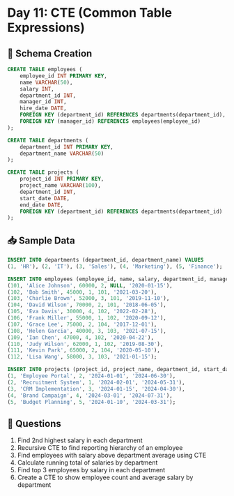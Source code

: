 # Day 11: CTE (Common Table Expressions)

## 🧱 Schema Creation

```sql
CREATE TABLE employees (
    employee_id INT PRIMARY KEY,
    name VARCHAR(50),
    salary INT,
    department_id INT,
    manager_id INT,
    hire_date DATE,
    FOREIGN KEY (department_id) REFERENCES departments(department_id),
    FOREIGN KEY (manager_id) REFERENCES employees(employee_id)
);

CREATE TABLE departments (
    department_id INT PRIMARY KEY,
    department_name VARCHAR(50)
);

CREATE TABLE projects (
    project_id INT PRIMARY KEY,
    project_name VARCHAR(100),
    department_id INT,
    start_date DATE,
    end_date DATE,
    FOREIGN KEY (department_id) REFERENCES departments(department_id)
);
```

## 📥 Sample Data

```sql
INSERT INTO departments (department_id, department_name) VALUES
(1, 'HR'), (2, 'IT'), (3, 'Sales'), (4, 'Marketing'), (5, 'Finance');

INSERT INTO employees (employee_id, name, salary, department_id, manager_id, hire_date) VALUES
(101, 'Alice Johnson', 60000, 2, NULL, '2020-01-15'),
(102, 'Bob Smith', 45000, 1, 101, '2021-03-20'),
(103, 'Charlie Brown', 52000, 3, 101, '2019-11-10'),
(104, 'David Wilson', 70000, 2, 101, '2018-06-05'),
(105, 'Eva Davis', 30000, 4, 102, '2022-02-28'),
(106, 'Frank Miller', 55000, 1, 102, '2020-09-12'),
(107, 'Grace Lee', 75000, 2, 104, '2017-12-01'),
(108, 'Helen Garcia', 40000, 3, 103, '2021-07-15'),
(109, 'Ian Chen', 47000, 4, 102, '2020-04-22'),
(110, 'Judy Wilson', 62000, 1, 102, '2019-08-30'),
(111, 'Kevin Park', 65000, 2, 104, '2020-05-10'),
(112, 'Lisa Wang', 58000, 3, 103, '2021-01-15');

INSERT INTO projects (project_id, project_name, department_id, start_date, end_date) VALUES
(1, 'Employee Portal', 2, '2024-01-01', '2024-06-30'),
(2, 'Recruitment System', 1, '2024-02-01', '2024-05-31'),
(3, 'CRM Implementation', 3, '2024-01-15', '2024-04-30'),
(4, 'Brand Campaign', 4, '2024-03-01', '2024-07-31'),
(5, 'Budget Planning', 5, '2024-01-10', '2024-03-31');
```

## 📌 Questions

1. Find 2nd highest salary in each department
2. Recursive CTE to find reporting hierarchy of an employee
3. Find employees with salary above department average using CTE
4. Calculate running total of salaries by department
5. Find top 3 employees by salary in each department
6. Create a CTE to show employee count and average salary by department 